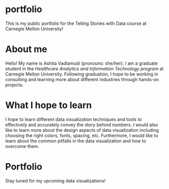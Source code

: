 # portfolio
This is my public portfolio for the Telling Stories with Data course at Carnegie Mellon University!

# About me
Hello! My name is Ashita Vadlamudi (pronouns: she/her). I am a graduate student in the *Healthcare Analytics and Information Technology program* at Carnegie Mellon University. Following graduation, I hope to be working in consulting and learning more about different industries through hands-on projects. 

# What I hope to learn
I hope to learn different data visualization techniques and tools to effectively and accurately convey the story behind numbers. I would also like to learn more about the design aspects of data visualization including choosing the right colors, fonts, spacing, etc. Furthermore, I would like to learn about the common pitfalls in the data visualization and how to overcome them. 

# Portfolio
Stay tuned for my upcoming data visualizations! 
